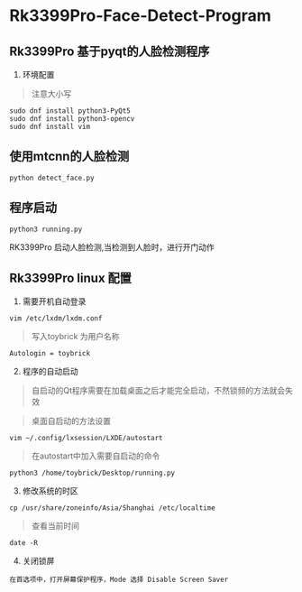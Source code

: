 # Rk3399Pro-Face-Detect-Program
## Rk3399Pro 基于pyqt的人脸检测程序 
1. 环境配置 
> 注意大小写
```
sudo dnf install python3-PyQt5
sudo dnf install python3-opencv
sudo dnf install vim
```
## 使用mtcnn的人脸检测
````
python detect_face.py
````
## 程序启动
```
python3 running.py
```
RK3399Pro 启动人脸检测,当检测到人脸时，进行开门动作
## Rk3399Pro linux 配置
1. 需要开机自动登录
```
vim /etc/lxdm/lxdm.conf
```
>写入toybrick 为用户名称 
```
Autologin = toybrick
```
2. 程序的自动启动 
>自启动的Qt程序需要在加载桌面之后才能完全启动，不然锁频的方法就会失效 

>桌面自启动的方法设置
```
vim ~/.config/lxsession/LXDE/autostart
```
> 在autostart中加入需要自启动的命令
```
python3 /home/toybrick/Desktop/running.py
```
3. 修改系统的时区 
```
cp /usr/share/zoneinfo/Asia/Shanghai /etc/localtime
```
> 查看当前时间

```
date -R
```
4. 关闭锁屏 
```
在首选项中，打开屏幕保护程序，Mode 选择 Disable Screen Saver
```


